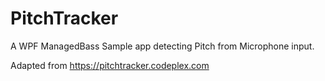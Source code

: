 # PitchTracker

A WPF ManagedBass Sample app detecting Pitch from Microphone input.

Adapted from https://pitchtracker.codeplex.com